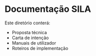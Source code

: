 # Documentação SILA

Este diretório conterá:

- Proposta técnica
- Carta de intenção
- Manuais de utilizador
- Roteiros de implementação

